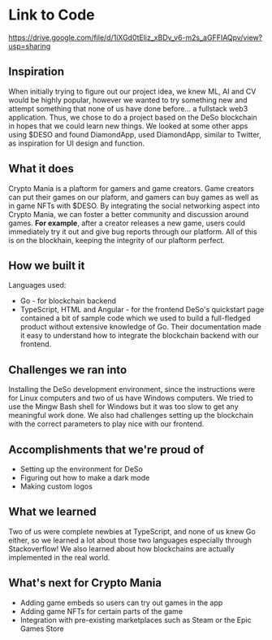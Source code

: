 # Link to Code
https://drive.google.com/file/d/1iXGd0tEliz_xBDv_v6-m2s_aGFFIAQpv/view?usp=sharing

## Inspiration
When initially trying to figure out our project idea, we knew ML, AI and CV would be highly popular, however we wanted to try something new and attempt something that none of us have done before... a fullstack web3 application. Thus, we chose to do a project based on the DeSo blockchain in hopes that we could learn new things. We looked at some other apps using $DESO and found DiamondApp, used DiamondApp, similar to Twitter, as inspiration for UI design and function.
## What it does
Crypto Mania is a plaftorm for gamers and game creators. Game creators can put their games on our plaform, and gamers can buy games as well as in game NFTs with $DESO. By integrating the social networking aspect into Crypto Mania, we can foster a better community and discussion around games. **For example**, after a creator releases a new game, users could immediately try it out and give bug reports through our platform. All of this is on the blockhain, keeping the integrity of our plaftorm perfect. 
## How we built it
Languages used:
- Go - for blockchain backend
- TypeScript, HTML and Angular - for the frontend
DeSo's quickstart page contained a bit of sample code which we used to build a full-fledged product without extensive knowledge of Go. Their documentation made it easy to understand how to integrate the blockchain backend with our frontend. 
## Challenges we ran into
Installing the DeSo development environment, since the instructions were for Linux computers and two of us have Windows computers. We tried to use the Mingw Bash shell for Windows but it was too slow to get any meaningful work done. We also had challenges setting up the blockchain with the correct parameters to play nice with our frontend. 
## Accomplishments that we're proud of
* Setting up the environment for DeSo
* Figuring out how to make a dark mode
* Making custom logos
## What we learned
Two of us were complete newbies at TypeScript, and none of us knew Go either, so we learned a lot about those two languages especially through Stackoverflow! We also learned about how blockchains are actually implemented in the real world. 
## What's next for Crypto Mania
* Adding game embeds so users can try out games in the app
* Adding game NFTs for certain parts of the game
* Integration with pre-existing marketplaces such as Steam or the Epic Games Store
